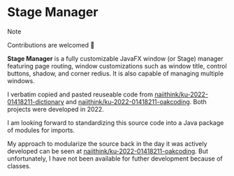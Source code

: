 # Stage Manager

> [!NOTE]  
> Contributions are welcomed &#x1F919;

**Stage Manager** is a fully customizable JavaFX window (or Stage) manager
featuring page routing, window customizations such as window title, control buttons, shadow, and corner redius.
It is also capable of managing multiple windows.

I verbatim copied and pasted reuseable code from [naiithink/ku-2022-01418211-dictionary](https://github.com/naiithink/ku-2022-01418211-dictionary/tree/ef2e49d5a407066a56f3f8ded528e95a2544576b/src/main/java/com/github/naiithink/app/services)
and [naiithink/ku-2022-01418211-oakcoding](https://github.com/naiithink/ku-2022-01418211-oakcoding/tree/48857f5ec330535ee64dc618695e4f3d8ce9278f/src/main/java/ku/cs/oakcoding/app/services/stages).
Both projects were developed in 2022.

I am looking forward to standardizing this source code into a Java package of modules for imports.

My approach to modularize the source back in the day it was actively developed
can be seen at [naiithink/ku-2022-01418211-oakcoding](https://github.com/naiithink/ku-2022-01418211-oakcoding/tree/48857f5ec330535ee64dc618695e4f3d8ce9278f/src/main/java/ku/cs/oakcoding/app/services/stages).
But unfortunately, I have not been available for futher development because of classes.
